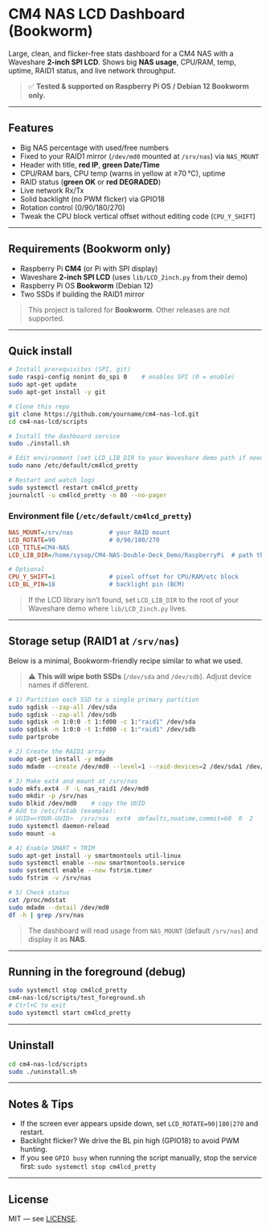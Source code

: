 # CM4 NAS LCD Dashboard (Bookworm)

Large, clean, and flicker-free stats dashboard for a CM4 NAS with a Waveshare **2-inch SPI LCD**.
Shows big **NAS usage**, CPU/RAM, temp, uptime, RAID1 status, and live network throughput.

> ✅ **Tested & supported on Raspberry Pi OS / Debian 12 Bookworm only.**

---

## Features

- Big NAS percentage with used/free numbers
- Fixed to your RAID1 mirror (`/dev/md0` mounted at `/srv/nas`) via `NAS_MOUNT`
- Header with title, **red IP**, **green Date/Time**
- CPU/RAM bars, CPU temp (warns in yellow at ≥70 °C), uptime
- RAID status (**green OK** or **red DEGRADED**)
- Live network Rx/Tx
- Solid backlight (no PWM flicker) via GPIO18
- Rotation control (0/90/180/270)
- Tweak the CPU block vertical offset without editing code (`CPU_Y_SHIFT`)

---

## Requirements (Bookworm only)

- Raspberry Pi **CM4** (or Pi with SPI display)
- Waveshare **2-inch SPI LCD** (uses `lib/LCD_2inch.py` from their demo)
- Raspberry Pi OS **Bookworm** (Debian 12)
- Two SSDs if building the RAID1 mirror

> This project is tailored for **Bookworm**. Other releases are not supported.

---

## Quick install

```bash
# Install prerequisites (SPI, git)
sudo raspi-config nonint do_spi 0    # enables SPI (0 = enable)
sudo apt-get update
sudo apt-get install -y git

# Clone this repo
git clone https://github.com/yourname/cm4-nas-lcd.git
cd cm4-nas-lcd/scripts

# Install the dashboard service
sudo ./install.sh

# Edit environment (set LCD_LIB_DIR to your Waveshare demo path if needed)
sudo nano /etc/default/cm4lcd_pretty

# Restart and watch logs
sudo systemctl restart cm4lcd_pretty
journalctl -u cm4lcd_pretty -n 80 --no-pager
```

### Environment file (`/etc/default/cm4lcd_pretty`)

```ini
NAS_MOUNT=/srv/nas          # your RAID mount
LCD_ROTATE=90               # 0/90/180/270
LCD_TITLE=CM4-NAS
LCD_LIB_DIR=/home/sysop/CM4-NAS-Double-Deck_Demo/RaspberryPi  # path that contains lib/LCD_2inch.py

# Optional
CPU_Y_SHIFT=1               # pixel offset for CPU/RAM/etc block
LCD_BL_PIN=18               # backlight pin (BCM)
```

> If the LCD library isn’t found, set `LCD_LIB_DIR` to the root of your Waveshare demo where `lib/LCD_2inch.py` lives.

---

## Storage setup (RAID1 at `/srv/nas`)

Below is a minimal, Bookworm-friendly recipe similar to what we used.

> ⚠️ **This will wipe both SSDs** (`/dev/sda` and `/dev/sdb`). Adjust device names if different.

```bash
# 1) Partition each SSD to a single primary partition
sudo sgdisk --zap-all /dev/sda
sudo sgdisk --zap-all /dev/sdb
sudo sgdisk -n 1:0:0 -t 1:fd00 -c 1:"raid1" /dev/sda
sudo sgdisk -n 1:0:0 -t 1:fd00 -c 1:"raid1" /dev/sdb
sudo partprobe

# 2) Create the RAID1 array
sudo apt-get install -y mdadm
sudo mdadm --create /dev/md0 --level=1 --raid-devices=2 /dev/sda1 /dev/sdb1

# 3) Make ext4 and mount at /srv/nas
sudo mkfs.ext4 -F -L nas_raid1 /dev/md0
sudo mkdir -p /srv/nas
sudo blkid /dev/md0    # copy the UUID
# Add to /etc/fstab (example):
# UUID=<YOUR-UUID>  /srv/nas  ext4  defaults,noatime,commit=60  0  2
sudo systemctl daemon-reload
sudo mount -a

# 4) Enable SMART + TRIM
sudo apt-get install -y smartmontools util-linux
sudo systemctl enable --now smartmontools.service
sudo systemctl enable --now fstrim.timer
sudo fstrim -v /srv/nas

# 5) Check status
cat /proc/mdstat
sudo mdadm --detail /dev/md0
df -h | grep /srv/nas
```

> The dashboard will read usage from `NAS_MOUNT` (default `/srv/nas`) and display it as **NAS**.

---

## Running in the foreground (debug)

```bash
sudo systemctl stop cm4lcd_pretty
cm4-nas-lcd/scripts/test_foreground.sh
# Ctrl+C to exit
sudo systemctl start cm4lcd_pretty
```

---

## Uninstall

```bash
cd cm4-nas-lcd/scripts
sudo ./uninstall.sh
```

---

## Notes & Tips

- If the screen ever appears upside down, set `LCD_ROTATE=90|180|270` and restart.
- Backlight flicker? We drive the BL pin high (GPIO18) to avoid PWM hunting.
- If you see `GPIO busy` when running the script manually, stop the service first:
  `sudo systemctl stop cm4lcd_pretty`

---

## License

MIT — see [LICENSE](LICENSE).
